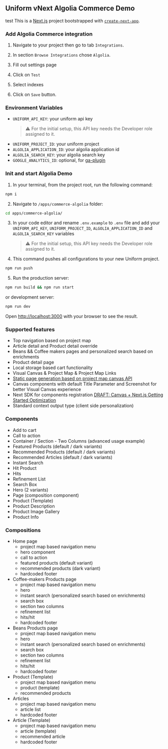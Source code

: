 ## Uniform vNext Algolia Commerce Demo
test
This is a [Next.js](https://nextjs.org/) project bootstrapped with [`create-next-app`](https://github.com/vercel/next.js/tree/canary/packages/create-next-app).

### Add Algolia Commerce integration

1. Navigate to your project then go to tab `Integrations`.

2. In section `Browse Integrations` chose `Algolia`.

3. Fill out settings page

4. Click on `Test`

5. Select indexes

6. Click on `Save` button.

### Environment Variables

- `UNIFORM_API_KEY`: your uniform api key
  > ⚠️ For the initial setup, this API key needs the Developer role assigned to it.
- `UNIFORM_PROJECT_ID`: your uniform project
- `ALGOLIA_APPLICATION_ID`: your algolia application id
- `ALGOLIA_SEARCH_KEY`: your algolia search key
- `GOOGLE_ANALYTICS_ID`: optional, for [ga-plugin](https://docs.uniform.app/integrations/data/google-analytics#activate-ga-plugin)

### Init and start Algolia Demo

1. In your terminal, from the project root, run the following command:

```bash
npm i
```

2. Navigate to `/apps/commerce-algolia` folder:

```bash
cd apps/commerce-algolia/
```

3. In your code editor and rename `.env.example` to `.env` file and add your `UNIFORM_API_KEY`, `UNIFORM_PROJECT_ID`, `ALGOLIA_APPLICATION_ID` and `ALGOLIA_SEARCH_KEY` variables
   > ⚠️ For the initial setup, this API key needs the Developer role assigned to it.
4. This command pushes all configurations to your new Uniform project.

```bash
npm run push
```

5. Run the production server:

```bash
npm run build && npm run start
```

or development server:

```bash
npm run dev
```

Open [http://localhost:3000](http://localhost:3000) with your browser to see the result.

### Supported features

- Top navigation based on project map
- Article detail and Product detail override
- Beans && Coffee makers pages and personalized search based on enrichments
- Product detail page
- Local storage based cart functionality
- Visual Canvas & Project Map & Project Map Links
- [Static page generation based on project map canvas API](https://docs.uniform.app/reference/packages/uniformdev-project-map#projectmapclient)
- Canvas components with default Title Parameter and Screenshot for better Visual Canvas experience
- Next SDK for components registration [DRAFT: Canvas + Next.js Getting Started Optimization](https://www.notion.so/DRAFT-Canvas-Next-js-Getting-Started-Optimization-579fa27b2ad0428392d19b7db2912aa8)
- Standard context output type (client side personalization)

### Components

- Add to cart
- Call to action
- Container / Section - Two Columns (advanced usage example)
- Featured Products (default / dark variants)
- Recommended Products (default / dark variants)
- Recommended Articles (default / dark variants)
- Instant Search
- Hit Product
- Hits
- Refinement List
- Search Box
- Hero (2 variants)
- Page (composition component)
- Product (Template)
- Product Description
- Product Image Gallery
- Product Info

### Compositions

- Home page
  - project map based navigation menu
  - hero component
  - call to action
  - featured products (default variant)
  - recommended products (dark variant)
  - hardcoded footer
- Coffee-makers Products page
  - project map based navigation menu
  - hero
  - instant search (personalized search based on enrichments)
  - search box
  - section two columns
  - refinement list
  - hits/hit
  - hardcoded footer
- Beans Products page
  - project map based navigation menu
  - hero
  - instant search (personalized search based on enrichments)
  - search box
  - section two columns
  - refinement list
  - hits/hit
  - hardcoded footer
- Product (Template)
  - project map based navigation menu
  - product (template)
  - recommended products
- Articles
  - project map based navigation menu
  - article list
  - hardcoded footer
- Article (Template)
  - project map based navigation menu
  - article (template)
  - recommended article
  - hardcoded footer
